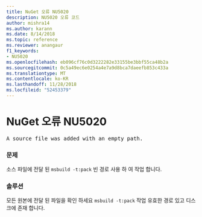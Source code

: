 ```yaml
---
title: NuGet 오류 NU5020
description: NU5020 오류 코드
author: mishra14
ms.author: karann
ms.date: 8/14/2018
ms.topic: reference
ms.reviewer: anangaur
f1_keywords:
- NU5020
ms.openlocfilehash: eb096cf76c0d3222282e33155be3bbf55ca48b2a
ms.sourcegitcommit: 0c5a49ec6e0254a4e7a9d8bca7daeefb853c433a
ms.translationtype: MT
ms.contentlocale: ko-KR
ms.lasthandoff: 11/28/2018
ms.locfileid: "52453379"
---
```

# <a name="nuget-error-nu5020"></a>NuGet 오류 NU5020
<pre>A source file was added with an empty path.</pre>

### <a name="issue"></a>문제

소스 파일에 전달 된 `msbuild -t:pack` 빈 경로 사용 하 여 작업 합니다.


### <a name="solution"></a>솔루션

모든 원본에 전달 된 파일을 확인 하세요 `msbuild -t:pack` 작업 유효한 경로 있고 디스크에 존재 합니다.

